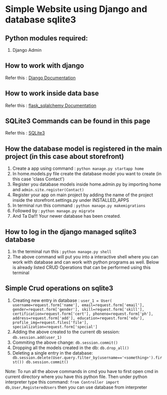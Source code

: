 # Simple Website using Django and database sqlite3

## Python modules required:
1. Django Admin

## How to work with django
Refer this : [Django Documentation](https://docs.djangoproject.com/en/4.0/)

## How to work inside data base
Refer this : [flask_sqlalchemy Documentation](https://flask-sqlalchemy.palletsprojects.com/en/2.x/)

## SQLite3 Commands can be found in this page
Refer this : [SQLite3](https://docs.python.org/3/library/sqlite3.html)

## How the database model is registered in the main project (in this case about storefront)
1. Create a app using command : ```python manage.py startapp home```
2. In home.models.py file create the database model you want to create (in this case 'class Contact')
3. Register you database models inside home.admin.py by importing home and ```admin.site.register(Contact)```
4. Register your app on main project by adding the name of the project inside the storefront.settings.py under INSTALLED_APPS
5. In terminal run this command : ```python manage.py makemigrations```
6. Followed by : ```python manage.py migrate```
7. And Ta Da!!! Your newer database has been created.

## How  to log in the django managed sqlite3 database
1. In the terminal run this : ```python manage.py shell```
2. The above command will put you into a interactive shell where you can work with database and can work with python programs as well. Below is already listed CRUD Operations that can be performed using this terminal

## Simple Crud operations on sqlite3
1. Creating new entry in database : ``` user_1 = User(
    username=request.form['name'],
email=request.form['email'],
gender=request.form['gender'],
skill=request.form['skill'],
certification=request.form['cert'],
phoneno=request.form['ph'],
address=request.form['add'],
education=request.form['edu'],
profile_img=request.files['file'],
specialization=request.form['special'] ```
2. Adding the above created to the current db session: ``` db.session.add(user_1) ```
3. Commiting the above change: ``` db.session.commit() ```
4. Dropping all the models created in the db: ``` db.drop_all() ```
5. Deleting a single entry in the database: ``` 
db.session.delete(User.query.filter_by(username=='<something>').first())
db.session.commit() ```

Note: To run all the above commands in cmd you have to first open cmd in current directory where you have this python file. Then under python interpreter type this command: ``` from Controller import db,User,RegisteredUsers ``` then you can use database from interpreter